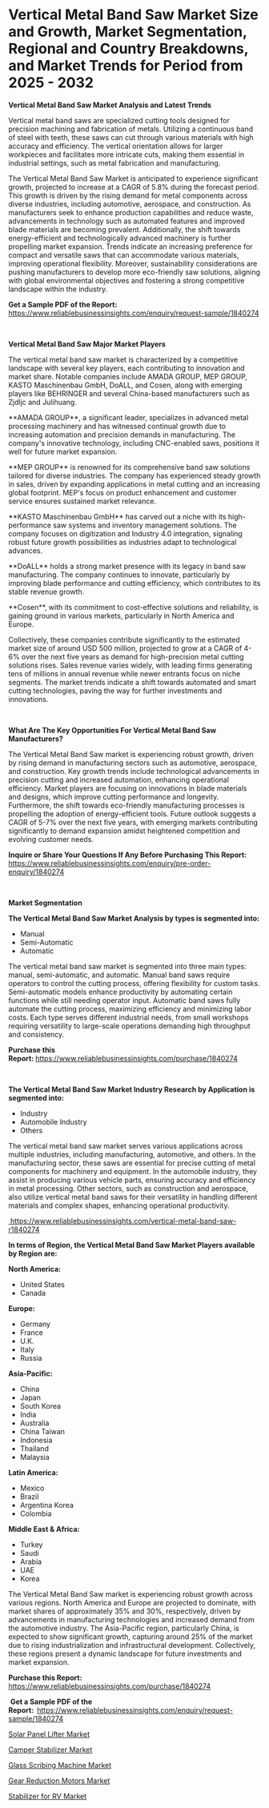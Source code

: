 <p><h1>Vertical Metal Band Saw Market Size and Growth, Market Segmentation, Regional and Country Breakdowns, and Market Trends for Period from 2025 -  2032</h1></p><p><strong>Vertical Metal Band Saw Market Analysis and Latest Trends</strong></p>
<p><p>Vertical metal band saws are specialized cutting tools designed for precision machining and fabrication of metals. Utilizing a continuous band of steel with teeth, these saws can cut through various materials with high accuracy and efficiency. The vertical orientation allows for larger workpieces and facilitates more intricate cuts, making them essential in industrial settings, such as metal fabrication and manufacturing.</p><p>The Vertical Metal Band Saw Market is anticipated to experience significant growth, projected to increase at a CAGR of 5.8% during the forecast period. This growth is driven by the rising demand for metal components across diverse industries, including automotive, aerospace, and construction. As manufacturers seek to enhance production capabilities and reduce waste, advancements in technology such as automated features and improved blade materials are becoming prevalent. Additionally, the shift towards energy-efficient and technologically advanced machinery is further propelling market expansion. Trends indicate an increasing preference for compact and versatile saws that can accommodate various materials, improving operational flexibility. Moreover, sustainability considerations are pushing manufacturers to develop more eco-friendly saw solutions, aligning with global environmental objectives and fostering a strong competitive landscape within the industry.</p></p>
<p><strong>Get a Sample PDF of the Report:&nbsp;</strong> <a href="https://www.reliablebusinessinsights.com/enquiry/request-sample/1840274?utm_campaign=62&utm_medium=2&utm_source=Github&utm_content=ia&utm_term=22022025&utm_id=vertical-metal-band-saw">https://www.reliablebusinessinsights.com/enquiry/request-sample/1840274</a></p>
<p>&nbsp;</p>
<p><strong>Vertical Metal Band Saw Major Market Players</strong></p>
<p><p>The vertical metal band saw market is characterized by a competitive landscape with several key players, each contributing to innovation and market share. Notable companies include AMADA GROUP, MEP GROUP, KASTO Maschinenbau GmbH, DoALL, and Cosen, along with emerging players like BEHRINGER and several China-based manufacturers such as Zjdljc and Julihuang.</p><p>**AMADA GROUP**, a significant leader, specializes in advanced metal processing machinery and has witnessed continual growth due to increasing automation and precision demands in manufacturing. The company's innovative technology, including CNC-enabled saws, positions it well for future market expansion.</p><p>**MEP GROUP** is renowned for its comprehensive band saw solutions tailored for diverse industries. The company has experienced steady growth in sales, driven by expanding applications in metal cutting and an increasing global footprint. MEP's focus on product enhancement and customer service ensures sustained market relevance.</p><p>**KASTO Maschinenbau GmbH** has carved out a niche with its high-performance saw systems and inventory management solutions. The company focuses on digitization and Industry 4.0 integration, signaling robust future growth possibilities as industries adapt to technological advances.</p><p>**DoALL** holds a strong market presence with its legacy in band saw manufacturing. The company continues to innovate, particularly by improving blade performance and cutting efficiency, which contributes to its stable revenue growth.</p><p>**Cosen**, with its commitment to cost-effective solutions and reliability, is gaining ground in various markets, particularly in North America and Europe.</p><p>Collectively, these companies contribute significantly to the estimated market size of around USD 500 million, projected to grow at a CAGR of 4-6% over the next five years as demand for high-precision metal cutting solutions rises. Sales revenue varies widely, with leading firms generating tens of millions in annual revenue while newer entrants focus on niche segments. The market trends indicate a shift towards automated and smart cutting technologies, paving the way for further investments and innovations.</p></p>
<p>&nbsp;</p>
<p><strong>What Are The Key Opportunities For Vertical Metal Band Saw Manufacturers?</strong></p>
<p><p>The Vertical Metal Band Saw market is experiencing robust growth, driven by rising demand in manufacturing sectors such as automotive, aerospace, and construction. Key growth trends include technological advancements in precision cutting and increased automation, enhancing operational efficiency. Market players are focusing on innovations in blade materials and designs, which improve cutting performance and longevity. Furthermore, the shift towards eco-friendly manufacturing processes is propelling the adoption of energy-efficient tools. Future outlook suggests a CAGR of 5-7% over the next five years, with emerging markets contributing significantly to demand expansion amidst heightened competition and evolving customer needs.</p></p>
<p><strong>Inquire or Share Your Questions If Any Before Purchasing This Report:</strong> <a href="https://www.reliablebusinessinsights.com/enquiry/pre-order-enquiry/1840274?utm_campaign=62&utm_medium=2&utm_source=Github&utm_content=ia&utm_term=22022025&utm_id=vertical-metal-band-saw">https://www.reliablebusinessinsights.com/enquiry/pre-order-enquiry/1840274</a></p>
<p>&nbsp;</p>
<p><strong>Market Segmentation</strong></p>
<p><strong>The Vertical Metal Band Saw Market Analysis by types is segmented into:</strong></p>
<p><ul><li>Manual</li><li>Semi-Automatic</li><li>Automatic</li></ul></p>
<p><p>The vertical metal band saw market is segmented into three main types: manual, semi-automatic, and automatic. Manual band saws require operators to control the cutting process, offering flexibility for custom tasks. Semi-automatic models enhance productivity by automating certain functions while still needing operator input. Automatic band saws fully automate the cutting process, maximizing efficiency and minimizing labor costs. Each type serves different industrial needs, from small workshops requiring versatility to large-scale operations demanding high throughput and consistency.</p></p>
<p><strong>Purchase this Report:&nbsp;</strong><a href="https://www.reliablebusinessinsights.com/purchase/1840274?utm_campaign=62&utm_medium=2&utm_source=Github&utm_content=ia&utm_term=22022025&utm_id=vertical-metal-band-saw">https://www.reliablebusinessinsights.com/purchase/1840274</a></p>
<p>&nbsp;</p>
<p><strong>The Vertical Metal Band Saw Market Industry Research by Application is segmented into:</strong></p>
<p><ul><li>Industry</li><li>Automobile Industry</li><li>Others</li></ul></p>
<p><p>The vertical metal band saw market serves various applications across multiple industries, including manufacturing, automotive, and others. In the manufacturing sector, these saws are essential for precise cutting of metal components for machinery and equipment. In the automobile industry, they assist in producing various vehicle parts, ensuring accuracy and efficiency in metal processing. Other sectors, such as construction and aerospace, also utilize vertical metal band saws for their versatility in handling different materials and complex shapes, enhancing operational productivity.</p></p>
<p><a href="https://www.reliablebusinessinsights.com/vertical-metal-band-saw-r1840274?utm_campaign=62&utm_medium=2&utm_source=Github&utm_content=ia&utm_term=22022025&utm_id=vertical-metal-band-saw">&nbsp;https://www.reliablebusinessinsights.com/vertical-metal-band-saw-r1840274</a></p>
<p><strong>In terms of Region, the Vertical Metal Band Saw Market Players available by Region are:</strong></p>
<p>
    <p> <strong> North America: </strong>
        <ul>
            <li>United States</li>
            <li>Canada</li>
        </ul>
        </p> 
    <p> <strong> Europe: </strong>
        <ul>
            <li>Germany</li>
            <li>France</li>
            <li>U.K.</li>
            <li>Italy</li>
            <li>Russia</li>
        </ul>
        </p> 
    <p> <strong> Asia-Pacific: </strong>
        <ul>
            <li>China</li>
            <li>Japan</li>
            <li>South Korea</li>
            <li>India</li>
            <li>Australia</li>
            <li>China Taiwan</li>
            <li>Indonesia</li>
            <li>Thailand</li>
            <li>Malaysia</li>
        </ul>
        </p> 
    <p> <strong> Latin America: </strong>
        <ul>
            <li>Mexico</li>
            <li>Brazil</li>
            <li>Argentina Korea</li>
            <li>Colombia</li>
        </ul>
        </p> 
    <p> <strong> Middle East & Africa: </strong>
        <ul>
            <li>Turkey</li>
            <li>Saudi</li>
            <li>Arabia</li>
            <li>UAE</li>
            <li>Korea</li>
        </ul>
    </p>
    </p>
<p><p>The Vertical Metal Band Saw market is experiencing robust growth across various regions. North America and Europe are projected to dominate, with market shares of approximately 35% and 30%, respectively, driven by advancements in manufacturing technologies and increased demand from the automotive industry. The Asia-Pacific region, particularly China, is expected to show significant growth, capturing around 25% of the market due to rising industrialization and infrastructural development. Collectively, these regions present a dynamic landscape for future investments and market expansion.</p></p>
<p><strong>Purchase this Report: </strong><a href="https://www.reliablebusinessinsights.com/purchase/1840274?utm_campaign=62&utm_medium=2&utm_source=Github&utm_content=ia&utm_term=22022025&utm_id=vertical-metal-band-saw">https://www.reliablebusinessinsights.com/purchase/1840274</a></p>
<p>&nbsp;<strong>Get a Sample PDF of the Report:&nbsp;&nbsp;</strong><a href="https://www.reliablebusinessinsights.com/enquiry/request-sample/1840274?utm_campaign=62&utm_medium=2&utm_source=Github&utm_content=ia&utm_term=22022025&utm_id=vertical-metal-band-saw">https://www.reliablebusinessinsights.com/enquiry/request-sample/1840274</a></p>
<p><strong></strong></p>
<p><p><a href="https://github.com/nacrehuipie/Market-Research-Report-List-1/blob/main/solar-panel-lifter-market.md?utm_campaign=62&utm_medium=2&utm_source=Github&utm_content=ia&utm_term=22022025&utm_id=vertical-metal-band-saw">Solar Panel Lifter Market</a></p><p><a href="https://github.com/wynonachirei9/Market-Research-Report-List-1/blob/main/camper-stabilizer-market.md?utm_campaign=62&utm_medium=2&utm_source=Github&utm_content=ia&utm_term=22022025&utm_id=vertical-metal-band-saw">Camper Stabilizer Market</a></p><p><a href="https://github.com/merkinedry7b/Market-Research-Report-List-1/blob/main/glass-scribing-machine-market.md?utm_campaign=62&utm_medium=2&utm_source=Github&utm_content=ia&utm_term=22022025&utm_id=vertical-metal-band-saw">Glass Scribing Machine Market</a></p><p><a href="https://github.com/forgazerbyjt/Market-Research-Report-List-1/blob/main/gear-reduction-motors-market.md?utm_campaign=62&utm_medium=2&utm_source=Github&utm_content=ia&utm_term=22022025&utm_id=vertical-metal-band-saw">Gear Reduction Motors Market</a></p><p><a href="https://github.com/urticagebbia/Market-Research-Report-List-1/blob/main/stabilizer-for-rv-market.md?utm_campaign=62&utm_medium=2&utm_source=Github&utm_content=ia&utm_term=22022025&utm_id=vertical-metal-band-saw">Stabilizer for RV Market</a></p></p>